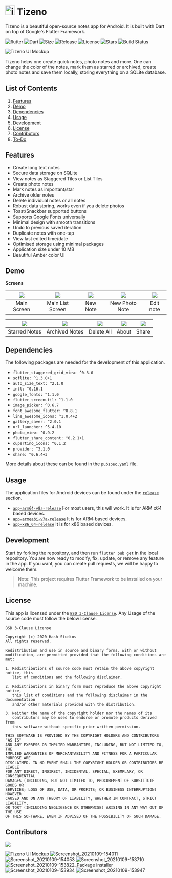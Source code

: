 # <img src="android/app/src/main/res/mipmap-xxhdpi/ic_launcher.png" alt="icon" width=30> Tizeno

Tizeno is a beautiful open-source notes app for Android. It is built with Dart on top of Google's Flutter Framework.

![flutter](https://img.shields.io/badge/Flutter-Framework-green?logo=flutter)
![Dart](https://img.shields.io/badge/Dart-Language-blue?logo=dart)
![Size](https://img.shields.io/github/repo-size/Hash-Studios/flutter-notes-app?color=green)
![Release](https://img.shields.io/github/v/release/Hash-Studios/flutter-notes-app)
![License](https://img.shields.io/github/license/Hash-Studios/flutter-notes-app)
![Stars](https://img.shields.io/github/stars/Hash-Studios/flutter-notes-app)
![Build Status](https://github.com/Hash-Studios/flutter-notes-app/workflows/Analyze,%20build%20and%20deploy/badge.svg)


![Tizeno UI Mockup](demo/Tizeno_Mockup.jpg)

Tizeno helps one create quick notes, photo notes and more. One can change the color of the notes, mark them as starred or archived, create photo notes and save them locally, storing everything on a SQLite database.

## List of Contents

1. [Features](#features)
2. [Demo](#demo)
3. [Dependencies](#dependencies)
4. [Usage](#usage)
5. [Development](#development)
6. [License](#license)
7. [Contributors](#contributors)
8. [To-Do](#to-do)

## Features

- Create long text notes
- Secure data storage on SQLite
- View notes as Staggered Tiles or List Tiles
- Create photo notes
- Mark notes as important/star
- Archive older notes
- Delete individual notes or all notes
- Robust data storing, works even if you delete photos
- Toast/Snackbar supported buttons
- Supports Google Fonts universally
- Minimal design with smooth transitions
- Undo to previous saved iteration
- Duplicate notes with one-tap
- View last edited time/date
- Optimised storage using minimal packages
- Application size under 10 MB
- Beautiful Amber color UI

## Demo

**Screens**

| ![](demo/1.jpg) | ![](demo/4.jpg) | ![](demo/12.jpg) | ![](demo/15.jpg) | ![](demo/18.jpg) |
| :-------------: | :-------------:  | :-------------:  | :-------------:  | :-------------:  |
|     Main Screen     |    Main List Screen    |    New Note    |     New Photo Note       |     Edit note     |


| ![](demo/3.jpg) | ![](demo/7.jpg)| ![](demo/16.jpg)| ![](demo/11.jpg) | ![](demo/19.jpg)|
| :-------------:  | :-------------: | :-------------: | :-------------:  | :-------------: |
|  Starred Notes  |Archived Notes|  Delete All    |      About   |      Share  |

## Dependencies

The following packages are needed for the development of this application.

- `flutter_staggered_grid_view: ^0.3.0`
- `sqflite: ^1.3.0+1`
- `auto_size_text: ^2.1.0`
- `intl: ^0.16.1`
- `google_fonts: ^1.1.0`
- `flutter_screenutil: ^1.1.0`
- `image_picker: ^0.6.7`
- `font_awesome_flutter: ^8.8.1`
- `line_awesome_icons: ^1.0.4+2`
- `gallery_saver: ^2.0.1`
- `url_launcher: ^5.4.10`
- `photo_view: ^0.9.2`
- `flutter_share_content: ^0.2.1+1`
- `cupertino_icons: ^0.1.2`
- `provider: ^3.1.0`
- `share: ^0.6.4+3`

More details about these can be found in the [`pubspec.yaml`](https://github.com/Hash-Studios/flutter-notes-app/tree/master/pubspec.yaml) file.

## Usage

The application files for Android devices can be found under the [`release`](https://github.com/Hash-Studios/flutter-notes-app/releases) section.
- [`app-arm64-v8a-release`](https://github.com/Hash-Studios/flutter-notes-app/releases/download/latest/app-arm64-v8a-release.apk) For most users, this will work. It is for ARM x64 based devices.
- [`app-armeabi-v7a-release`](https://github.com/Hash-Studios/flutter-notes-app/releases/download/latest/app-armeabi-v7a-release.apk) It is for ARM-based devices.
- [`app-x86_64-release`](https://github.com/Hash-Studios/flutter-notes-app/releases/download/latest/app-x86_64-release.apk) It is for x86 based devices.
<!-- 
More information about the releases can be found in the [Release](https://github.com/Hash-Studios/flutter-notes-app/releases) tab. -->

## Development

Start by forking the repository, and then run `flutter pub get` in the local repository. You are now ready to modify, fix, update, or remove any feature in the app. If you want, you can create pull requests, we will be happy to welcome them.
>Note: This project requires Flutter Framework to be installed on your machine.

## License

This app is licensed under the [`BSD 3-Clause License`](https://github.com/Hash-Studios/flutter-notes-app/tree/master/LICENSE.txt).
Any Usage of the source code must follow the below license.

```
BSD 3-Clause License

Copyright (c) 2020 Hash Studios
All rights reserved.

Redistribution and use in source and binary forms, with or without
modification, are permitted provided that the following conditions are met:

1. Redistributions of source code must retain the above copyright notice, this
   list of conditions and the following disclaimer.

2. Redistributions in binary form must reproduce the above copyright notice,
   this list of conditions and the following disclaimer in the documentation
   and/or other materials provided with the distribution.

3. Neither the name of the copyright holder nor the names of its
   contributors may be used to endorse or promote products derived from
   this software without specific prior written permission.

THIS SOFTWARE IS PROVIDED BY THE COPYRIGHT HOLDERS AND CONTRIBUTORS "AS IS"
AND ANY EXPRESS OR IMPLIED WARRANTIES, INCLUDING, BUT NOT LIMITED TO, THE
IMPLIED WARRANTIES OF MERCHANTABILITY AND FITNESS FOR A PARTICULAR PURPOSE ARE
DISCLAIMED. IN NO EVENT SHALL THE COPYRIGHT HOLDER OR CONTRIBUTORS BE LIABLE
FOR ANY DIRECT, INDIRECT, INCIDENTAL, SPECIAL, EXEMPLARY, OR CONSEQUENTIAL
DAMAGES (INCLUDING, BUT NOT LIMITED TO, PROCUREMENT OF SUBSTITUTE GOODS OR
SERVICES; LOSS OF USE, DATA, OR PROFITS; OR BUSINESS INTERRUPTION) HOWEVER
CAUSED AND ON ANY THEORY OF LIABILITY, WHETHER IN CONTRACT, STRICT LIABILITY,
OR TORT (INCLUDING NEGLIGENCE OR OTHERWISE) ARISING IN ANY WAY OUT OF THE USE
OF THIS SOFTWARE, EVEN IF ADVISED OF THE POSSIBILITY OF SUCH DAMAGE.
```

## Contributors

<a href="https://github.com/Hash-Studios/flutter-notes-app/graphs/contributors">
  <img src="https://contributors-img.web.app/image?repo=Hash-Studios/flutter-notes-app" />
</a>

![Tizeno UI Mockup](demo/Tizeno_Mockup2.jpg)
![Screenshot_20210109-154011](https://user-images.githubusercontent.com/75010539/104089664-6d74b500-5292-11eb-9981-464e9f2951f7.jpg)
![Screenshot_20210109-154053](https://user-images.githubusercontent.com/75010539/104089666-6fd70f00-5292-11eb-91bc-fafbe792ff80.jpg)
![Screenshot_20210109-153710](https://user-images.githubusercontent.com/75010539/104089670-749bc300-5292-11eb-8319-cd3acca97b8b.jpg)
![Screenshot_20210109-153822_Package installer](https://user-images.githubusercontent.com/75010539/104089672-75ccf000-5292-11eb-99b2-89eb42a49f90.jpg)
![Screenshot_20210109-153934](https://user-images.githubusercontent.com/75010539/104089674-7796b380-5292-11eb-9619-5e041823ba56.jpg)
![Screenshot_20210109-153947](https://user-images.githubusercontent.com/75010539/104089678-7bc2d100-5292-11eb-817f-456127cae82c.jpg)
